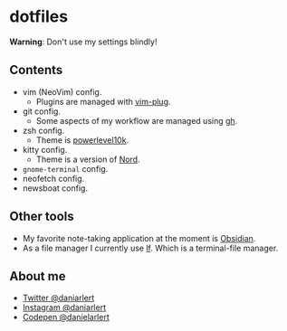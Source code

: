 # dotfiles

**Warning**: Don't use my settings blindly!  

## Contents

- vim (NeoVim) config.
	- Plugins are managed with [vim-plug](https://github.com/junegunn/vim-plug).
- git config.
	- Some aspects of my workflow are managed using [gh](https://cli.github.com/).
- zsh config.
	- Theme is [powerlevel10k](https://github.com/romkatv/powerlevel10k).
- kitty config.
	- Theme is a version of [Nord](https://www.nordtheme.com/).
- `gnome-terminal` config.
- neofetch config.
- newsboat config.

## Other tools
- My favorite note-taking application at the moment is [Obsidian](https://obsidian.md/).
- As a file manager I currently use [lf](https://github.com/gokcehan/lf). Which is a terminal-file manager.

## About me

- [Twitter @daniarlert](https://twitter.com/daniarlert)
- [Instagram @daniarlert](https://www.instagram.com/daniarlert/)
- [Codepen @danielarlert](https://codepen.io/danielarlert)
